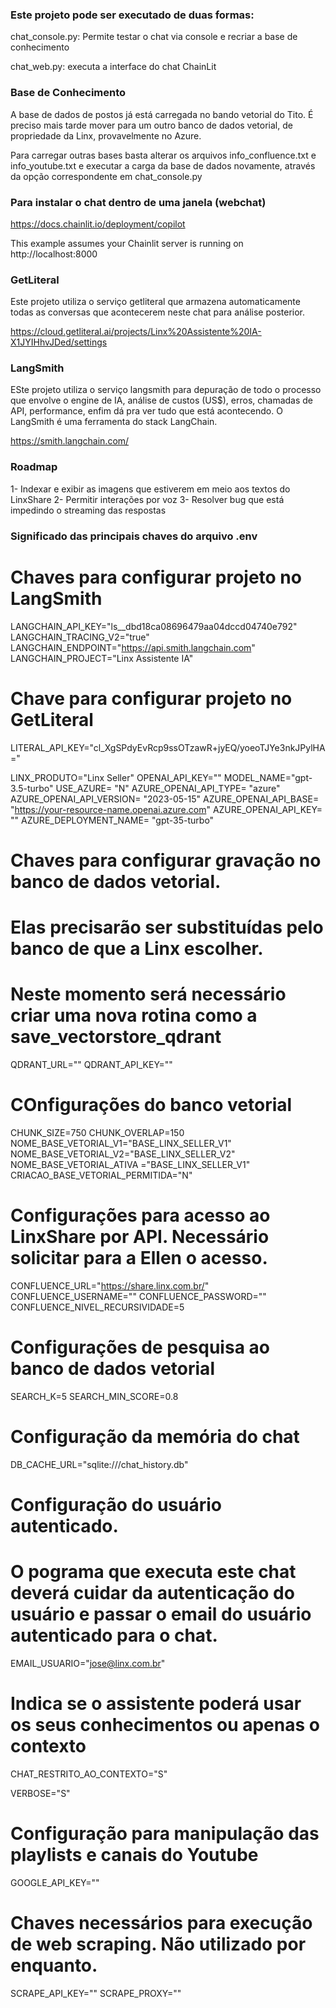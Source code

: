### Este projeto pode ser executado de duas formas:

chat_console.py: Permite testar o chat via console e recriar a base de conhecimento

chat_web.py: executa a interface do chat ChainLit


### Base de Conhecimento

A base de dados de postos já está carregada no bando vetorial do Tito. É preciso mais tarde mover para um outro banco de dados vetorial, de propriedade da Linx, provavelmente no Azure.

Para carregar outras bases basta alterar os arquivos info_confluence.txt e info_youtube.txt e executar a carga da base de dados novamente, através da opção correspondente em chat_console.py


### Para instalar o chat dentro de uma janela (webchat)

https://docs.chainlit.io/deployment/copilot

This example assumes your Chainlit server is running on http://localhost:8000

<head>
  <meta charset="utf-8" />
</head>
<body>
  <!-- ... -->
  <script src="http://localhost:8000/copilot/index.js"></script>
  <script>
    window.mountChainlitWidget({
      chainlitServer: "http://localhost:8000",
    });
  </script>
</body>


### GetLiteral

Este projeto utiliza o serviço getliteral que armazena automaticamente todas as conversas que acontecerem neste chat para análise posterior.

https://cloud.getliteral.ai/projects/Linx%20Assistente%20IA-X1JYIHhvJDed/settings


### LangSmith

ESte projeto utiliza o serviço langsmith para depuração de todo o processo que envolve o engine de IA, análise de custos (US$), erros, chamadas de API, performance, enfim dá pra ver tudo que está acontecendo. O LangSmith é uma ferramenta do stack LangChain.

https://smith.langchain.com/


### Roadmap

1- Indexar e exibir as imagens que estiverem em meio aos textos do LinxShare
2- Permitir interações por voz
3- Resolver bug que está impedindo o streaming das respostas


### Significado das principais chaves do arquivo .env

# Chaves para configurar projeto no LangSmith
LANGCHAIN_API_KEY="ls__dbd18ca08696479aa04dccd04740e792"
LANGCHAIN_TRACING_V2="true"
LANGCHAIN_ENDPOINT="https://api.smith.langchain.com"
LANGCHAIN_PROJECT="Linx Assistente IA"  

# Chave para configurar projeto no GetLiteral
LITERAL_API_KEY="cl_XgSPdyEvRcp9ssOTzawR+jyEQ/yoeoTJYe3nkJPylHA="

LINX_PRODUTO="Linx Seller"
OPENAI_API_KEY=""
MODEL_NAME="gpt-3.5-turbo"
USE_AZURE= "N"
AZURE_OPENAI_API_TYPE= "azure"
AZURE_OPENAI_API_VERSION= "2023-05-15"
AZURE_OPENAI_API_BASE= "https://your-resource-name.openai.azure.com"
AZURE_OPENAI_API_KEY= "<your Azure OpenAI API key>"
AZURE_DEPLOYMENT_NAME= "gpt-35-turbo" 

# Chaves para configurar gravação no banco de dados vetorial. 
# Elas precisarão ser substituídas pelo banco de que a Linx escolher.
# Neste momento será necessário criar uma nova rotina como a save_vectorstore_qdrant
QDRANT_URL=""
QDRANT_API_KEY=""

# COnfigurações do banco vetorial
CHUNK_SIZE=750
CHUNK_OVERLAP=150
NOME_BASE_VETORIAL_V1="BASE_LINX_SELLER_V1"
NOME_BASE_VETORIAL_V2="BASE_LINX_SELLER_V2"
NOME_BASE_VETORIAL_ATIVA ="BASE_LINX_SELLER_V1"
CRIACAO_BASE_VETORIAL_PERMITIDA="N"

# Configurações para acesso ao LinxShare por API. Necessário solicitar para a Ellen o acesso.
CONFLUENCE_URL="https://share.linx.com.br/"
CONFLUENCE_USERNAME=""
CONFLUENCE_PASSWORD=""
CONFLUENCE_NIVEL_RECURSIVIDADE=5

# Configurações de pesquisa ao banco de dados vetorial
SEARCH_K=5
SEARCH_MIN_SCORE=0.8

# Configuração da memória do chat
DB_CACHE_URL="sqlite:///chat_history.db"

# Configuração do usuário autenticado.
# O pograma que executa este chat deverá cuidar da autenticação do usuário e passar o email do usuário autenticado para o chat.
EMAIL_USUARIO="jose@linx.com.br"

# Indica se o assistente poderá usar os seus conhecimentos ou apenas o contexto
CHAT_RESTRITO_AO_CONTEXTO="S"

VERBOSE="S"

# Configuração para manipulação das playlists e canais do Youtube
GOOGLE_API_KEY=""

# Chaves necessários para execução de web scraping. Não utilizado por enquanto.
SCRAPE_API_KEY=""
SCRAPE_PROXY=""